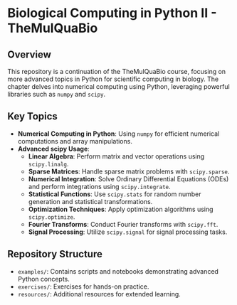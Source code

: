 # Biological Computing in Python II - TheMulQuaBio

## Overview

This repository is a continuation of the TheMulQuaBio course, focusing on more advanced topics in Python for scientific computing in biology. The chapter delves into numerical computing using Python, leveraging powerful libraries such as `numpy` and `scipy`.

## Key Topics

- **Numerical Computing in Python**: Using `numpy` for efficient numerical computations and array manipulations.
- **Advanced scipy Usage**: 
  - **Linear Algebra**: Perform matrix and vector operations using `scipy.linalg`.
  - **Sparse Matrices**: Handle sparse matrix problems with `scipy.sparse`.
  - **Numerical Integration**: Solve Ordinary Differential Equations (ODEs) and perform integrations using `scipy.integrate`.
  - **Statistical Functions**: Use `scipy.stats` for random number generation and statistical transformations.
  - **Optimization Techniques**: Apply optimization algorithms using `scipy.optimize`.
  - **Fourier Transforms**: Conduct Fourier transforms with `scipy.fft`.
  - **Signal Processing**: Utilize `scipy.signal` for signal processing tasks.

## Repository Structure

- `examples/`: Contains scripts and notebooks demonstrating advanced Python concepts.
- `exercises/`: Exercises for hands-on practice.
- `resources/`: Additional resources for extended learning.

